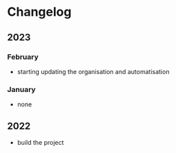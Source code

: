 # Changelog

## 2023 

### February
- starting updating the organisation and automatisation

### January
- none

## 2022 
- build the project

